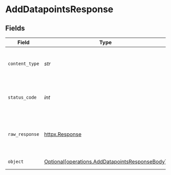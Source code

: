 # AddDatapointsResponse


## Fields

| Field                                                                                                  | Type                                                                                                   | Required                                                                                               | Description                                                                                            |
| ------------------------------------------------------------------------------------------------------ | ------------------------------------------------------------------------------------------------------ | ------------------------------------------------------------------------------------------------------ | ------------------------------------------------------------------------------------------------------ |
| `content_type`                                                                                         | *str*                                                                                                  | :heavy_check_mark:                                                                                     | HTTP response content type for this operation                                                          |
| `status_code`                                                                                          | *int*                                                                                                  | :heavy_check_mark:                                                                                     | HTTP response status code for this operation                                                           |
| `raw_response`                                                                                         | [httpx.Response](https://www.python-httpx.org/api/#response)                                           | :heavy_check_mark:                                                                                     | Raw HTTP response; suitable for custom response parsing                                                |
| `object`                                                                                               | [Optional[operations.AddDatapointsResponseBody]](../../models/operations/adddatapointsresponsebody.md) | :heavy_minus_sign:                                                                                     | Successful addition                                                                                    |